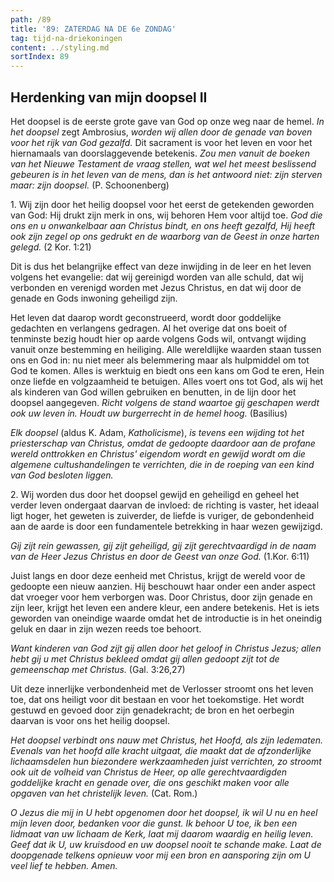 ```yaml
---
path: /89
title: '89: ZATERDAG NA DE 6e ZONDAG'
tag: tijd-na-driekoningen
content: ../styling.md
sortIndex: 89
---
```


## Herdenking van mijn doopsel II

Het doopsel is de eerste grote gave van God op onze weg naar de hemel. _In het doopsel_ zegt Ambrosius, _worden wij allen door de genade van boven voor het rijk van God gezalfd._ Dit sacrament is voor het leven en voor het hiernamaals van doorslaggevende betekenis. _Zou men vanuit de boeken van het Nieuwe Testament de vraag stellen, wat wel het meest beslissend gebeuren is in het leven van de mens, dan is het antwoord niet: zijn sterven maar: zijn doopsel._ (P. Schoonenberg)

1\. Wij zijn door het heilig doopsel voor het eerst de getekenden geworden van God: Hij drukt zijn merk in ons, wij behoren Hem voor altijd toe. _God die ons en u onwankelbaar aan Christus bindt, en ons heeft gezalfd, Hij heeft ook zijn zegel op ons gedrukt en de waarborg van de Geest in onze harten gelegd._ (2 Kor. 1:21)

Dit is dus het belangrijke effect van deze inwijding in de leer en het leven volgens het evangelie: dat wij gereinigd worden van alle schuld, dat wij verbonden en verenigd worden met Jezus Christus, en dat wij door de genade en Gods inwoning geheiligd zijn.

Het leven dat daarop wordt geconstrueerd, wordt door goddelijke gedachten en verlangens gedragen. Al het overige dat ons boeit of tenminste bezig houdt hier op aarde volgens Gods wil, ontvangt wijding vanuit onze bestemming en heiliging. Alle wereldlijke waarden staan tussen ons en God in: nu niet meer als belemmering maar als hulpmiddel om tot God te komen. Alles is werktuig en biedt ons een kans om God te eren, Hein onze liefde en volgzaamheid te betuigen. Alles voert ons tot God, als wij het als kinderen van God willen gebruiken en benutten, in de lijn door het doopsel aangegeven. _Richt volgens de stand waartoe gij geschapen werdt ook uw leven in. Houdt uw burgerrecht in de hemel hoog._ (Basilius)

_Elk doopsel_ (aldus K. Adam, _Katholicisme_), _is tevens een wijding tot het priesterschap van Christus, omdat de gedoopte daardoor aan de profane wereld onttrokken en Christus' eigendom wordt en gewijd wordt om die algemene cultushandelingen te verrichten, die in de roeping van een kind van God besloten liggen._

2\. Wij worden dus door het doopsel gewijd en geheiligd en geheel het verder leven ondergaat daarvan de invloed: de richting is vaster, het ideaal ligt hoger, het geweten is zuiverder, de liefde is vuriger, de gebondenheid aan de aarde is door een fundamentele betrekking in haar wezen gewijzigd.

_Gij zijt rein gewassen, gij zijt geheiligd, gij zijt gerechtvaardigd in de naam van de Heer Jezus Christus en door de Geest van onze God._ (1.Kor. 6:11)

Juist langs en door deze eenheid met Christus, krijgt de wereld voor de gedoopte een nieuw aanzien. Hij beschouwt haar onder een ander aspect dat vroeger voor hem verborgen was. Door Christus, door zijn genade en zijn leer, krijgt het leven een andere kleur, een andere betekenis. Het is iets geworden van oneindige waarde omdat het de introductie is in het oneindig geluk en daar in zijn wezen reeds toe behoort.

_Want kinderen van God zijt gij allen door het geloof in Christus Jezus; allen hebt gij u met Christus bekleed omdat gij allen gedoopt zijt tot de gemeenschap met Christus._ (Gal. 3:26,27)

Uit deze innerlijke verbondenheid met de Verlosser stroomt ons het leven toe, dat ons heiligt voor dit bestaan en voor het toekomstige. Het wordt gestuwd en gevoed door zijn genadekracht; de bron en het oerbegin daarvan is voor ons het heilig doopsel.

_Het doopsel verbindt ons nauw met Christus, het Hoofd, als zijn ledematen. Evenals van het hoofd alle kracht uitgaat, die maakt dat de afzonderlijke lichaamsdelen hun biezondere werkzaamheden juist verrichten, zo stroomt ook uit de volheid van Christus de Heer, op alle gerechtvaardigden goddelijke kracht en genade over, die ons geschikt maken voor alle opgaven van het christelijk leven._ (Cat. Rom.)

_O Jezus die mij in U hebt opgenomen door het doopsel, ik wil U nu en heel mijn leven door, bedanken voor die gunst. Ik behoor U toe, ik ben een lidmaat van uw lichaam de Kerk, laat mij daarom waardig en heilig leven. Geef dat ik U, uw kruisdood en uw doopsel nooit te schande make. Laat de doopgenade telkens opnieuw voor mij een bron en aansporing zijn om U veel lief te hebben. Amen._
